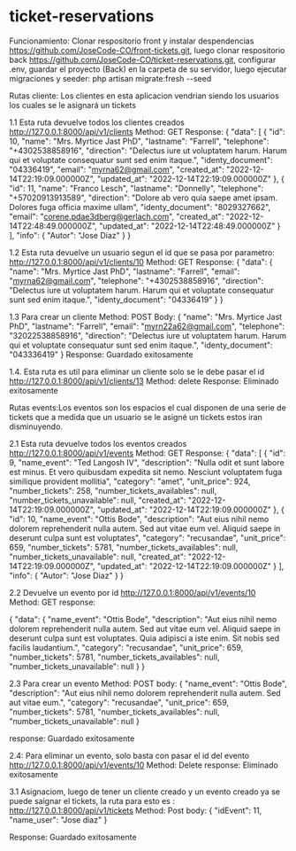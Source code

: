 # ticket-reservations
 Funcionamiento: Clonar respositorio front y instalar despendencias https://github.com/JoseCode-CO/front-tickets.git, luego clonar respositorio back https://github.com/JoseCode-CO/ticket-reservations.git, configurar .env, guardar el proyecto (Back) en la carpeta de su servidor, luego ejecutar migraciones y seeder: 
php artisan migrate:fresh --seed

Rutas cliente:
Los clientes en esta aplicacion vendrian siendo los usuarios los cuales se le asignará un tickets 

1.1 Esta ruta devuelve todos los clientes creados http://127.0.0.1:8000/api/v1/clients 
  Method: GET
  Response:  {
	"data": [
		{
			"id": 10,
			"name": "Mrs. Myrtice Jast PhD",
			"lastname": "Farrell",
			"telephone": "+4302538858916",
			"direction": "Delectus iure ut voluptatem harum. Harum qui et voluptate consequatur sunt sed enim itaque.",
			"identy_document": "04336419",
			"email": "myrna62@gmail.com",
			"created_at": "2022-12-14T22:19:09.000000Z",
			"updated_at": "2022-12-14T22:19:09.000000Z"
		},
		{
			"id": 11,
			"name": "Franco Lesch",
			"lastname": "Donnelly",
			"telephone": "+57020913913589",
			"direction": "Dolore ab vero quia saepe amet ipsam. Dolores fuga officia maxime ullam",
			"identy_document": "8029327662",
			"email": "corene.pdae3dberg@gerlach.com",
			"created_at": "2022-12-14T22:48:49.000000Z",
			"updated_at": "2022-12-14T22:48:49.000000Z"
		}
	],
	"info": {
		"Autor": "Jose Diaz"
	}
}

1.2 Esta ruta devuelve un usuario segun el id que se pasa por parametro: http://127.0.0.1:8000/api/v1/clients/10
Method: GET
 Response: {
	"data": {
		"name": "Mrs. Myrtice Jast PhD",
		"lastname": "Farrell",
		"email": "myrna62@gmail.com",
		"telephone": "+4302538858916",
		"direction": "Delectus iure ut voluptatem harum. Harum qui et voluptate consequatur sunt sed enim itaque.",
		"identy_document": "04336419"
	}
}

1.3 Para crear un cliente
 Method: POST
 Body: {
		"name": "Mrs. Myrtice Jast PhD",
		"lastname": "Farrell",
		"email": "myrn22a62@gmail.com",
		"telephone": "32022538858916",
		"direction": "Delectus iure ut voluptatem harum. Harum qui et voluptate consequatur sunt sed enim itaque.",
		"identy_document": "043336419"
    }
Response: Guardado exitosamente

1.4. Esta ruta es util para eliminar un cliente solo se le debe pasar el id http://127.0.0.1:8000/api/v1/clients/13
 Method: delete
 Response: Eliminado exitosamente

Rutas events:Los eventos son los espacios el cual disponen de una serie de tickets que a medida que un usuario se le asigné un tickets estos iran
disminuyendo.


2.1 Esta ruta devuelve todos los eventos creados http://127.0.0.1:8000/api/v1/events
  Method: GET
  Response:
{
	"data": [
		{
			"id": 9,
			"name_event": "Ted Langosh IV",
			"description": "Nulla odit et sunt labore est minus. Et vero quibusdam expedita sit nemo. Nesciunt voluptatem fuga similique provident mollitia",
			"category": "amet",
			"unit_price": 924,
			"number_tickets": 258,
			"number_tickets_availables": null,
			"number_tickets_unavailable": null,
			"created_at": "2022-12-14T22:19:09.000000Z",
			"updated_at": "2022-12-14T22:19:09.000000Z"
		},
		{
			"id": 10,
			"name_event": "Ottis Bode",
			"description": "Aut eius nihil nemo dolorem reprehenderit nulla autem. Sed aut vitae eum vel. Aliquid saepe in deserunt culpa sunt est voluptates",
			"category": "recusandae",
			"unit_price": 659,
			"number_tickets": 5781,
			"number_tickets_availables": null,
			"number_tickets_unavailable": null,
			"created_at": "2022-12-14T22:19:09.000000Z",
			"updated_at": "2022-12-14T22:19:09.000000Z"
		}
	],
	"info": {
		"Autor": "Jose Diaz"
	}
}

2.2 Devuelve un evento por id http://127.0.0.1:8000/api/v1/events/10
Method: GET
response:

{
	"data": {
		"name_event": "Ottis Bode",
		"description": "Aut eius nihil nemo dolorem reprehenderit nulla autem. Sed aut vitae eum vel. Aliquid saepe in deserunt culpa sunt est voluptates. Quia adipisci a iste enim. Sit nobis sed facilis laudantium.",
		"category": "recusandae",
		"unit_price": 659,
		"number_tickets": 5781,
		"number_tickets_availables": null,
		"number_tickets_unavailable": null
	}
}

2.3 Para crear un evento
 Method: POST
 body: 
	 {
		"name_event": "Ottis Bode",
		"description": "Aut eius nihil nemo dolorem reprehenderit nulla autem. Sed aut vitae eum.",
		"category": "recusandae",
		"unit_price": 659,
		"number_tickets": 5781,
		"number_tickets_availables": null,
		"number_tickets_unavailable": null
}

response: Guardado exitosamente

2.4: Para eliminar un evento, solo basta con pasar el id del evento http://127.0.0.1:8000/api/v1/events/10
Method: Delete
response: Eliminado exitosamente


3.1 Asignaciom, luego de tener un cliente creado y un evento creado ya se puede saignar el tickets, la ruta para esto es : http://127.0.0.1:8000/api/v1/tickets
Method: Post
body: {
	"idEvent": 11,
	"name_user": "Jose diaz"
}

Response: Guardado exitosamente
